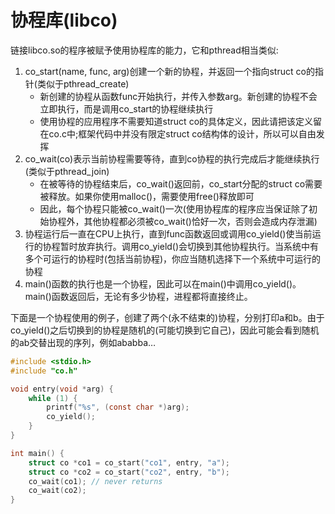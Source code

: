 # 协程库(libco)
链接libco.so的程序被赋予使用协程库的能力，它和pthread相当类似:
1. co_start(name, func, arg)创建一个新的协程，并返回一个指向struct co的指针(类似于pthread_create)
    * 新创建的协程从函数func开始执行，并传入参数arg。新创建的协程不会立即执行，而是调用co_start的协程继续执行
    * 使用协程的应用程序不需要知道struct co的具体定义，因此请把该定义留在co.c中;框架代码中并没有限定struct co结构体的设计，所以可以自由发挥
2. co_wait(co)表示当前协程需要等待，直到co协程的执行完成后才能继续执行(类似于pthread_join)
    * 在被等待的协程结束后，co_wait()返回前，co_start分配的struct co需要被释放。如果你使用malloc()，需要使用free()释放即可
    * 因此，每个协程只能被co_wait()一次(使用协程库的程序应当保证除了初始协程外，其他协程都必须被co_wait()恰好一次，否则会造成内存泄漏)
3. 协程运行后一直在CPU上执行，直到func函数返回或调用co_yield()使当前运行的协程暂时放弃执行。调用co_yield()会切换到其他协程执行。当系统中有多个可运行的协程时(包括当前协程)，你应当随机选择下一个系统中可运行的协程
4. main()函数的执行也是一个协程，因此可以在main()中调用co_yield()。main()函数返回后，无论有多少协程，进程都将直接终止。

下面是一个协程使用的例子，创建了两个(永不结束的)协程，分别打印a和b。由于co_yield()之后切换到的协程是随机的(可能切换到它自己)，因此可能会看到随机的ab交替出现的序列，例如ababba…

```c
#include <stdio.h>
#include "co.h"

void entry(void *arg) {
    while (1) {
        printf("%s", (const char *)arg);
        co_yield();
    }
}

int main() {
    struct co *co1 = co_start("co1", entry, "a");
    struct co *co2 = co_start("co2", entry, "b");
    co_wait(co1); // never returns
    co_wait(co2);
}
```
